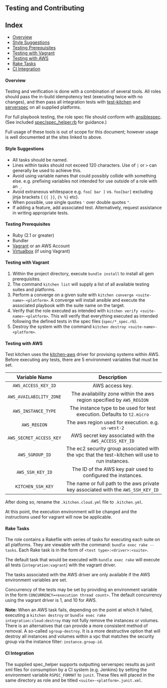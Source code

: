Testing and Contributing
------------------------
## Index
* [Overview](#overview)
* [Style Suggestions](#style-suggestions)
* [Testing Prerequisites](#testing-prerequisites)
* [Testing with Vagrant](#testing-with-vagrant)
* [Testing with AWS](#testing-with-aws)
* [Rake Tasks](#rake-tasks)
* [CI Integration](#ci-integration)



#### Overview

Testing and verification is done with a combination of several tools. All roles should pass the in-build idempotency test (executing twice with no changes), and then pass all integration tests with [test-kitchen](http://kitchen.ci/) and [serverspec](http://serverspec.org/) on all supplied platforms.

For full playbook testing, the role spec file should conform with [ansiblespec](https://github.com/volanja/ansible_spec). (See included  [spec/spec_helper.rb](spec/_spec_helper.rb) for guidance.)

Full usage of these tools is out of scope for this document; however usage is well documented at the sites linked to above.

#### Style Suggestions
* All tasks should be named.
* Lines within tasks should not exceed 120 characters. Use of `|` or `>` can generally be used to achieve this.
* Avoid using variable names that could possibly collide with something else. e.g. prefixing variables not intended for use outside of a role with an `_`.
* Avoid extraneous whitespace e.g. `foo[ bar ]` vs. `foo[bar]` excluding jinja brackets ( `{{ }}`, `{% %}` etc).
* When possible, use single quotes `'` over double quotes `"`.
* If adding a feature, add associated test. Alternatively, request assistance in writing appropriate tests.


#### Testing Prerequisites
* Ruby (2.1 or greater)
* Bundler
* [Vagrant](https://www.vagrantup.com/downloads.html) or an AWS Account
* [Virtualbox](https://www.virtualbox.org/wiki/Downloads) (if using Vagrant)


#### Testing with Vagrant
1. Within the project directory, execute `bundle install` to install all gem prerequisites.
2. The command `kitchen list` will supply a list of all available testing suites and platforms.
3. Perform a converge on a given suite with `kitchen converge <suite-name>-<platform>`. A converge will install ansible and execute the associated playbook with the suite name on the target.
4. Verify that the role executed as intended with `kitchen verify <suite-name>-<platform>`. This will verify that everything executed as intended following the defined tests in the spec files (`spec/*_spec.rb`).
5. Destroy the system with the command `kitchen destroy <suite-name>-<platform>`.


#### Testing with AWS
Test kitchen uses the [kitchen-aws](https://github.com/test-kitchen/kitchen-ec2) driver for provising systems within AWS. Before executing any tests, there are 5 environment variables that must be set.

|      Variable Name      |                                           Description                                           |
|:-----------------------:|:-----------------------------------------------------------------------------------------------:|
|   `AWS_ACCESS_KEY_ID`   |                                         AWS access key.                                         |
| `AWS_AVAILABILITY_ZONE` |               The availability zone within the aws region specified by `AWS_REGION`             |
|   `AWS_INSTANCE_TYPE`   |             The instance type to be used for test execution. Defaults to `t2.micro`             |
|       `AWS_REGION`      |                       The aws region used for execution. e.g. `us-west-2`                       |
| `AWS_SECRET_ACCESS_KEY` |                      AWS secret key associated with the `AWS_ACCESS_KEY_ID`                     |
|     `AWS_SGROUP_ID`     | The ec2 security group associated with the vpc that the test-kitchen will use to run instances. |
|     `AWS_SSH_KEY_ID`    |                   The ID of the AWS key pair used to configured the instances.                  |
|    `KITCHEN_SSH_KEY`    |        The name or full path to the aws private key associated with the `AWS_SSH_KEY_ID`        |

After doing so, rename the `.kitchen.cloud.yml` file to `.kitchen.yml`.

At this point, the execution environment will be changed and the instructions used for vagrant will now be applicable.

#### Rake Tasks

The role contains a Rakefile with series of tasks for executing each suite on all platforms. They are viewable with the command:
`bundle exec rake --tasks`. Each Rake task is in the form of `<test type>:<driver>:<suite>`.

The default task that would be executed with `bundle exec rake` will execute all tests (`integration:vagrant`) with the vagrant driver.

The tasks associated with the AWS driver are only available if the AWS environment variables are set.

Concurrency of the tests may be set by providing an environment variable in the form `CONCURRENCY=<execution thread count>`. The default concurrency using the vagrant driver is 1, and 10 for AWS.

**Note:** When an AWS task fails, depending on the point at which it failed, executing a `kitchen destroy` or `bundle exec rake integration:cloud:destroy` may not fully remove the instances or volumes. There is an alternatives that can provide a more consistent method of removal. A so-called `sgroup-destroy`. It is a more destructive option that will destroy all instances and volumes within a vpc that matches the security group via the instance filter: `instance.group-id`.

#### CI Integration
The supplied spec_helper supports outputting serverspec results as junit xml files for consumption by a CI system (e.g. Jenkins) by setting the environment variable `RSPEC_FORMAT` to `junit`. These files will placed in the same directory as role and be titled `<suite>-<platform>.junit.xml`.
